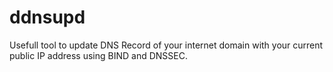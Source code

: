 # ddnsupd
Usefull tool to update DNS Record of your internet domain with your current public IP address using BIND and DNSSEC.
